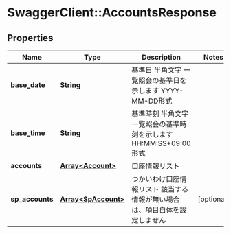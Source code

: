 # SwaggerClient::AccountsResponse

## Properties
Name | Type | Description | Notes
------------ | ------------- | ------------- | -------------
**base_date** | **String** | 基準日 半角文字 一覧照会の基準日を示します YYYY-MM-DD形式  | 
**base_time** | **String** | 基準時刻 半角文字 一覧照会の基準時刻を示します HH:MM:SS+09:00形式  | 
**accounts** | [**Array&lt;Account&gt;**](Account.md) | 口座情報リスト  | 
**sp_accounts** | [**Array&lt;SpAccount&gt;**](SpAccount.md) | つかいわけ口座情報リスト 該当する情報が無い場合は、項目自体を設定しません  | [optional] 


